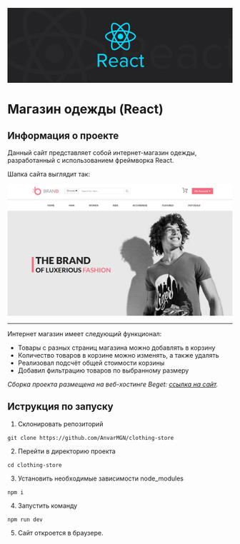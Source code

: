 ![Logo](icon-react.jpeg)

# Магазин одежды (React)

## Информация о проекте

Данный сайт представляет собой интернет-магазин одежды, разработанный с использованием фреймворка React.

Шапка сайта выглядит так:<br>

![Меню справочника](main-menu.png)

---
Интернет магазин имеет следующий функционал:

* Товары с разных страниц магазина можно добавлять в корзину
* Количество товаров в корзине можно изменять, а также удалять
* Реализовал подсчёт общей стоимости корзины
* Добавил фильтрацию товаров по выбранному размеру

*Сборка проекта размещена на веб-хостинге Beget: [ссылка на сайт](http://p91277dr.beget.tech/ "перейти").*


## Иструкция по запуску

1. Склонировать репозиторий
```
git clone https://github.com/AnvarMGN/clothing-store
```
2. Перейти в директорию проекта
```
cd clothing-store
```
3. Установить необходимые зависимости node_modules
```
npm i
```
4. Запустить команду
```
npm run dev
```
5. Сайт откроется в браузере.
